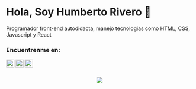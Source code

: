 

<!--
**danieldamian09/danieldamian09** is a ✨ _special_ ✨ repository because its `README.md` (this file) appears on your GitHub profile.

Here are some ideas to get you started:

- 🔭 I’m currently working on ...
- 🌱 I’m currently learning ...
- 👯 I’m looking to collaborate on ...
- 🤔 I’m looking for help with ...
- 💬 Ask me about ...
- 📫 How to reach me: ...
-  Pronouns: ...
- ⚡ Fun fact: ...
-->

# Hola, Soy Humberto Rivero 👋

Programador front-end autodidacta, manejo tecnologias como HTML, CSS, Javascript y React

<h3>Encuentrenme en:</h3>

<p>
    <a href="https://humbertorivero.netlify.app/">
      <img align="left" alt="" width="22px"
        src="https://user-images.githubusercontent.com/63797901/137363513-f5825321-e9c1-4b15-89fc-f2e518689c02.png" style="max-width: 100%;">
    </a>
    <a href="https://www.linkedin.com/in/humberto-rivero-rivero-castro/">
      <img align="left" alt="" width="22px"
        src="https://user-images.githubusercontent.com/63797901/137363364-437f2ea4-8840-493c-8b2a-9ec438a00538.png" style="max-width: 100%;">
    </a>
    <a href="https://www.instagram.com/mundo_javascript/" rel="nofollow">
      <img align="left" alt="" width="22px"
        src="https://user-images.githubusercontent.com/63797901/137363602-8be93ef1-d169-4612-8c1d-74a68a22fdc8.png" style="max-width: 100%;">
    </a>
  </p>
  <br>
  <br>

<p align="center">
    <img align="center" src="https://github-readme-stats.vercel.app/api?username=danieldamian09&show_icons=true&theme=dark" />
</p>


<!-- <p align="center">
    <img align="center" src="https://github-readme-stats.vercel.app/api/top-langs/?username=danieldamian09&bg_color=000000&text_color=FFFFFF&title_color=159E4A&langs_count=10&card_width=500&layout=compact" /> 
</p> -->
  






